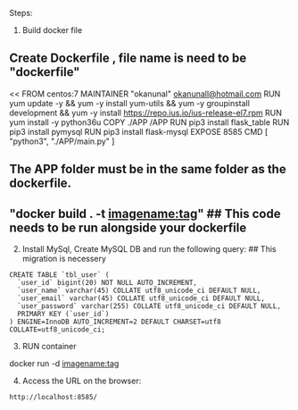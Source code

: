 Steps:

1. Build docker file  
 ## Create Dockerfile , file name is need to be "dockerfile"
<<
 FROM centos:7
 MAINTAINER "okanunal" <okanunall@hotmail.com>
 RUN yum update -y && yum -y install yum-utils && yum -y groupinstall development && yum -y install https://repo.ius.io/ius-release-el7.rpm
 RUN yum install -y python36u
 COPY ./APP /APP
 RUN pip3 install flask_table
 RUN pip3 install pymysql
 RUN pip3 install flask-mysql
 EXPOSE 8585
 CMD [ "python3", "./APP/main.py" ]
>>
## The APP folder must be in the same folder as the dockerfile.
## "docker build . -t <imagename:tag>"  ## This code needs to be run alongside your dockerfile

2. Install MySql, Create MySQL DB  and run the following query: ## This migration is necessery

```
CREATE TABLE `tbl_user` (
  `user_id` bigint(20) NOT NULL AUTO_INCREMENT,
  `user_name` varchar(45) COLLATE utf8_unicode_ci DEFAULT NULL,
  `user_email` varchar(45) COLLATE utf8_unicode_ci DEFAULT NULL,
  `user_password` varchar(255) COLLATE utf8_unicode_ci DEFAULT NULL,
  PRIMARY KEY (`user_id`)
) ENGINE=InnoDB AUTO_INCREMENT=2 DEFAULT CHARSET=utf8 COLLATE=utf8_unicode_ci;
```
3. RUN container

docker run -d <imagename:tag>

4. Access the URL on the browser:
```
http://localhost:8585/
```
